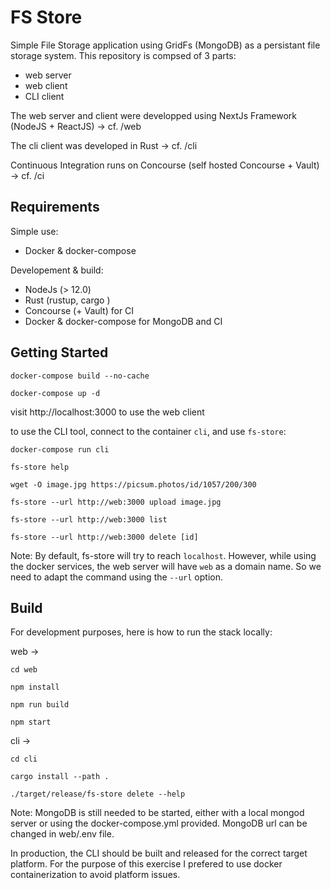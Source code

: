 # FS Store

Simple File Storage application using GridFs (MongoDB) as a persistant file storage system.
This repository is compsed of 3 parts:
- web server
- web client
- CLI client

The web server and client were developped using NextJs Framework (NodeJS + ReactJS) ->
cf. /web

The cli client was developed in Rust ->
cf. /cli


Continuous Integration runs on Concourse (self hosted Concourse + Vault) -> cf. /ci

## Requirements

Simple use: 
- Docker & docker-compose

Developement & build:
- NodeJs (> 12.0)
- Rust (rustup, cargo )
- Concourse (+ Vault) for CI
- Docker & docker-compose for MongoDB and CI

## Getting Started

```
docker-compose build --no-cache

docker-compose up -d
```

visit http://localhost:3000 to use the web client

to use the CLI tool, connect to the container `cli`, and use `fs-store`:

```
docker-compose run cli

fs-store help

wget -O image.jpg https://picsum.photos/id/1057/200/300

fs-store --url http://web:3000 upload image.jpg

fs-store --url http://web:3000 list

fs-store --url http://web:3000 delete [id]

```

Note: By default, fs-store will try to reach `localhost`. However, while using the docker services, the web server will have `web` as a domain name. So we need to adapt the command using the `--url` option.

## Build

For development purposes, here is how to run the stack locally:

web ->

```
cd web

npm install

npm run build

npm start
```

cli ->

```
cd cli

cargo install --path .

./target/release/fs-store delete --help

```

Note: MongoDB is still needed to be started, either with a local mongod server or using the docker-compose.yml provided. MongoDB url can be changed in web/.env file.

In production, the CLI should be built and released for the correct target platform.
For the purpose of this exercise I prefered to use docker containerization to avoid platform issues.
